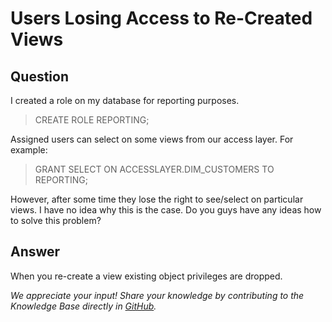 # Users Losing Access to Re-Created Views

## Question
I created a role on my database for reporting purposes. 

> CREATE ROLE REPORTING;

Assigned users can select on some views from our access layer. For example:

> GRANT SELECT ON ACCESSLAYER.DIM_CUSTOMERS TO REPORTING; 

However, after some time they lose the right to see/select on particular views.
I have no idea why this is the case. Do you guys have any ideas how to solve this problem?

## Answer
When you re-create a view existing object privileges are dropped.

*We appreciate your input! Share your knowledge by contributing to the Knowledge Base directly in [GitHub](https://github.com/exasol/public-knowledgebase).* 